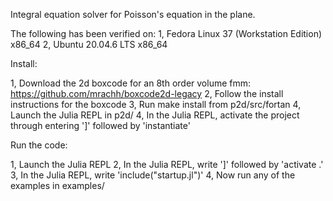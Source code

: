 Integral equation solver for Poisson's equation in the plane.

The following has been verified on:
1, Fedora Linux 37 (Workstation Edition) x86_64
2, Ubuntu 20.04.6 LTS x86_64

Install:

1, Download the 2d boxcode for an 8th order volume fmm: https://github.com/mrachh/boxcode2d-legacy
2, Follow the install instructions for the boxcode
3, Run make install from p2d/src/fortan
4, Launch the Julia REPL in p2d/
4, In the Julia REPL, activate the project through entering ']' followed by 'instantiate'

Run the code:

1, Launch the Julia REPL
2, In the Julia REPL, write ']' followed by 'activate .'
3, In the Julia REPL, write 'include("startup.jl")'
4, Now run any of the examples in examples/